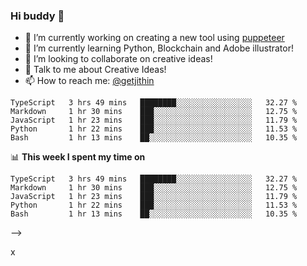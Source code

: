 ### Hi buddy 👋


- 🔭 I’m currently working on creating a new tool using [puppeteer](https://github.com/puppeteer/puppeteer)
- 🌱 I’m currently learning Python, Blockchain and Adobe illustrator!
- 👯 I’m looking to collaborate on creative ideas!
- 💬 Talk to me about Creative Ideas!
- 📫 How to reach me: [@getjithin](https://medium.com/@getjithin)

<!--
**jithinanchanattu/jithinanchanattu** is a ✨ _special_ ✨ repository because its `README.md` (this file) appears on your GitHub profile.

Here are some ideas to get you started:

- 🔭 I’m currently working on creating a new tool using [puppeteer](https://github.com/puppeteer/puppeteer)
- 🌱 I’m currently learning Python, Blockchain and Adobe illustrator!
- 👯 I’m looking to collaborate on creative ideas!
- 💬 Talk to me about Creative Ideas!
- 😄 Pronouns: ...
- ⚡ Fun fact: ...

📊 **This week I spent my time on**
<!--START_SECTION:waka-->
```text
TypeScript   3 hrs 49 mins   ████████░░░░░░░░░░░░░░░░░   32.27 % 
Markdown     1 hr 30 mins    ███░░░░░░░░░░░░░░░░░░░░░░   12.75 % 
JavaScript   1 hr 23 mins    ███░░░░░░░░░░░░░░░░░░░░░░   11.79 % 
Python       1 hr 22 mins    ███░░░░░░░░░░░░░░░░░░░░░░   11.53 % 
Bash         1 hr 13 mins    ██░░░░░░░░░░░░░░░░░░░░░░░   10.35 %
```
<!--END_SECTION:waka-->

📊 **This week I spent my time on**
<!--START_SECTION:waka-->
```text
TypeScript   3 hrs 49 mins   ████████░░░░░░░░░░░░░░░░░   32.27 % 
Markdown     1 hr 30 mins    ███░░░░░░░░░░░░░░░░░░░░░░   12.75 % 
JavaScript   1 hr 23 mins    ███░░░░░░░░░░░░░░░░░░░░░░   11.79 % 
Python       1 hr 22 mins    ███░░░░░░░░░░░░░░░░░░░░░░   11.53 % 
Bash         1 hr 13 mins    ██░░░░░░░░░░░░░░░░░░░░░░░   10.35 %
```
<!--END_SECTION:waka-->
-->

x
